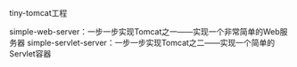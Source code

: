 tiny-tomcat工程

simple-web-server：一步一步实现Tomcat之一——实现一个非常简单的Web服务器
simple-servlet-server：一步一步实现Tomcat之二——实现一个简单的Servlet容器
